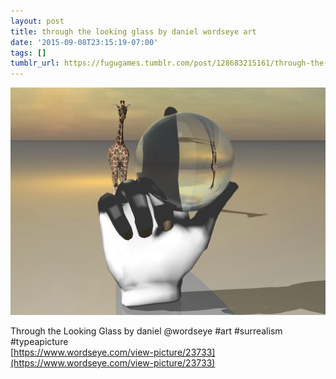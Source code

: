 ```yaml
---
layout: post
title: through the looking glass by daniel wordseye art
date: '2015-09-08T23:15:19-07:00'
tags: []
tumblr_url: https://fugugames.tumblr.com/post/128683215161/through-the-looking-glass-by-daniel-wordseye-art
---
```

 ![](/tumblr_files/tumblr_nue3pjPQ2J1tgne1po1_1280.jpg)  

Through the Looking Glass by daniel @wordseye #art #surrealism #typeapicture  
[https://www.wordseye.com/view-picture/23733](https://www.wordseye.com/view-picture/23733)

